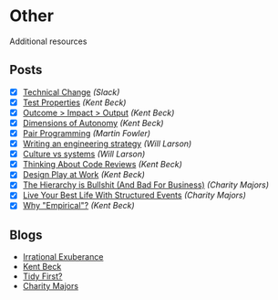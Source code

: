 # Other

Additional resources

## Posts

- [x] [Technical Change](https://slack.engineering/how-big-technical-changes-happen-at-slack/) *(<cite>Slack</cite>)*
- [x] [Test Properties](https://medium.com/@kentbeck_7670/test-desiderata-94150638a4b3) *(<cite>Kent Beck</cite>)*
- [x] [Outcome > Impact > Output](https://medium.com/@kentbeck_7670/outcome-over-output-also-impact-and-effort-8f9eb0ce0dbb) *(<cite>Kent Beck</cite>)*
- [x] [Dimensions of Autonomy](https://medium.com/@kentbeck_7670/dimensions-of-autonomy-89c2fda1e571) *(<cite>Kent Beck</cite>)*
- [x] [Pair Programming](https://martinfowler.com/articles/on-pair-programming.html) *(<cite>Martin Fowler</cite>)*
- [x] [Writing an engineering strategy](https://lethain.com/eng-strategies/) *(<cite>Will Larson</cite>)*
- [x] [Culture vs systems](https://lethain.com/culture-vs-systems/) *(<cite>Will Larson</cite>)*
- [x] [Thinking About Code Reviews](https://tidyfirst.substack.com/p/thinking-about-code-review) *(<cite>Kent Beck</cite>)*
- [x] [Design Play at Work](https://tidyfirst.substack.com/p/design-play-at-work) *(<cite>Kent Beck</cite>)*
- [x] [The Hierarchy is Bullshit (And Bad For Business)](https://charity.wtf/2022/09/23/the-hierarchy-is-bullshit-and-bad-for-business/) *(<cite>Charity Majors</cite>)*
- [x] [Live Your Best Life With Structured Events](https://charity.wtf/2022/08/15/live-your-best-life-with-structured-events/) *(<cite>Charity Majors</cite>)*
- [x] [Why "Empirical"?](https://tidyfirst.substack.com/p/why-empirical) *(<cite>Kent Beck</cite>)*

## Blogs

- [Irrational Exuberance](https://lethain.com/)
- [Kent Beck](https://medium.com/@kentbeck_7670)
- [Tidy First?](https://tidyfirst.substack.com/)
- [Charity Majors](https://charity.wtf/)
